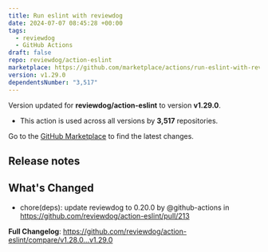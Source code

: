 ```yaml
---
title: Run eslint with reviewdog
date: 2024-07-07 08:45:28 +00:00
tags:
  - reviewdog
  - GitHub Actions
draft: false
repo: reviewdog/action-eslint
marketplace: https://github.com/marketplace/actions/run-eslint-with-reviewdog
version: v1.29.0
dependentsNumber: "3,517"
---
```



Version updated for **reviewdog/action-eslint** to version **v1.29.0**.
- This action is used across all versions by **3,517** repositories.

Go to the [GitHub Marketplace](https://github.com/marketplace/actions/run-eslint-with-reviewdog) to find the latest changes.

## Release notes

## What's Changed
* chore(deps): update reviewdog to 0.20.0 by @github-actions in https://github.com/reviewdog/action-eslint/pull/213


**Full Changelog**: https://github.com/reviewdog/action-eslint/compare/v1.28.0...v1.29.0
